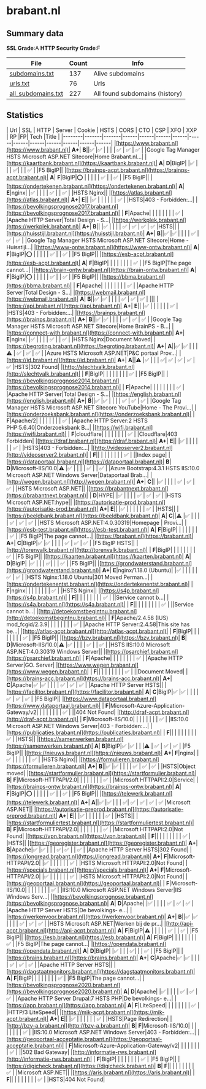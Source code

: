 

# brabant.nl
## Summary data


**SSL Grade**:A
**HTTP Security Grade**:F


| File       | Count | Info |
|------------|-------|------|
|[subdomains.txt](/data/brabant.nl/subdomains.txt)|137|Alive subdomains|
|[urls.txt](/data/brabant.nl/urls.txt)|76|Urls|
|[all_subdomains.txt](/data/brabant.nl/all_subdomains.txt)|227|All found subdomains (history)|


## Statistics


| Url | SSL | HTTP | Server | Cookie | HSTS | CORS | CTO | CSP | XFO | XXP | RP |FP| Tech |Title |
|--------|-------|-------|------|------|------|------|------|------|------|------|------|------|------|
|[https://www.brabant.nl](https://www.brabant.nl)| **A+**| **B**||:white_check_mark: |:white_check_mark: | | | | :white_check_mark: | :white_check_mark: | :white_check_mark: | |Google Tag Manager HSTS Microsoft ASP.NET Sitecore|Home Brabant.nl...|
|[https://kaartbank.brabant.nl](https://kaartbank.brabant.nl)| **A**| **D**|BigIP| |:white_check_mark: | | | :white_check_mark:| | | :white_check_mark: | |F5 BigIP||
|[https://brainps-acpt.brabant.nl](https://brainps-acpt.brabant.nl)| **A**| **F**|BigIP|:o: | | | | | :white_check_mark: | | :white_check_mark: | |F5 BigIP||
|[https://ondertekenen.brabant.nl](https://ondertekenen.brabant.nl)| **A**| **E**|nginx| |:white_check_mark: | | | | :white_check_mark: | | :white_check_mark: | |HSTS Nginx||
|[https://atlas.brabant.nl](https://atlas.brabant.nl)| **A+**| **E**|| |:white_check_mark: | | | | | | :white_check_mark: | |HSTS|403 - Forbidden:...|
|[https://bevolkingsprognose2017.brabant.nl](https://bevolkingsprognose2017.brabant.nl)| | **F**|Apache| | | | | | | | :white_check_mark: | |Apache HTTP Server|Total Design - S...|
|[https://werkplek.brabant.nl](https://werkplek.brabant.nl)| **A+**| **B**|| |:white_check_mark: | | | | :white_check_mark: | :white_check_mark: | :white_check_mark: | :white_check_mark: |HSTS||
|[https://huisstijl.brabant.nl](https://huisstijl.brabant.nl)| **A+**| **B**||:white_check_mark: |:white_check_mark: | | | | :white_check_mark: | :white_check_mark: | :white_check_mark: | |Google Tag Manager HSTS Microsoft ASP.NET Sitecore|Home - Huisstijl...|
|[https://www-ontw.brabant.nl](https://www-ontw.brabant.nl)| **A**| **F**|BigIP|:o: | | | | | :white_check_mark: | | :white_check_mark: | |F5 BigIP||
|[https://esb-acpt.brabant.nl](https://esb-acpt.brabant.nl)| **A**| **F**|BigIP| | | | | | | | :white_check_mark: | |F5 BigIP|The page cannot...|
|[https://brain-ontw.brabant.nl](https://brain-ontw.brabant.nl)| **A**| **F**|BigIP|:o: | | | | | :white_check_mark: | | :white_check_mark: | |F5 BigIP||
|[https://bbma.brabant.nl](https://bbma.brabant.nl)| | **F**|Apache| | | | | | | | :white_check_mark: | |Apache HTTP Server|Total Design - S...|
|[https://webmail.brabant.nl](https://webmail.brabant.nl)| **A**| **B**||:white_check_mark: |:white_check_mark: | | | | :white_check_mark: | :white_check_mark: | :white_check_mark: | |||
|[https://api.brabant.nl](https://api.brabant.nl)| **A+**| **E**|| |:white_check_mark: | | | | | | :white_check_mark: | |HSTS|403 - Forbidden:...|
|[https://brainps.brabant.nl](https://brainps.brabant.nl)| **A+**| **B**||:white_check_mark: |:white_check_mark: | | | | :white_check_mark: | :white_check_mark: | :white_check_mark: | |Google Tag Manager HSTS Microsoft ASP.NET Sitecore|Home BrainPS - B...|
|[https://connect-with.brabant.nl](https://connect-with.brabant.nl)| **A+**| **E**|nginx| |:white_check_mark: | | | | :white_check_mark: | | :white_check_mark: | |HSTS Nginx|Document Moved|
|[https://begroting.brabant.nl](https://begroting.brabant.nl)| **A+**| **A**||:white_check_mark: |:white_check_mark: | | |:warning: | :white_check_mark: | :white_check_mark: | :white_check_mark: | |Azure HSTS Microsoft ASP.NET|P&C portaal Prov...|
|[https://id.brabant.nl](https://id.brabant.nl)| **A+**| **A**||:warning: |:white_check_mark: | | | :white_check_mark:| :white_check_mark: | :white_check_mark: | :white_check_mark: | :white_check_mark: |HSTS|302 Found|
|[http://slechtvalk.brabant.nl](http://slechtvalk.brabant.nl)| | **F**|BigIP| | | | | | | | :white_check_mark: | |F5 BigIP||
|[https://bevolkingsprognose2014.brabant.nl](https://bevolkingsprognose2014.brabant.nl)| | **F**|Apache| | | | | | | | :white_check_mark: | |Apache HTTP Server|Total Design - S...|
|[https://english.brabant.nl](https://english.brabant.nl)| **A+**| **B**||:white_check_mark: |:white_check_mark: | | | | :white_check_mark: | :white_check_mark: | :white_check_mark: | |Google Tag Manager HSTS Microsoft ASP.NET Sitecore YouTube|Home - The Provi...|
|[https://onderzoeksbank.brabant.nl](https://onderzoeksbank.brabant.nl)| | **F**|Apache/2| | | | | | | | :white_check_mark: | |Apache HTTP Server:2 HSTS PHP:5.6.40|Onderzoeksbank B...|
|[https://wifi.brabant.nl](https://wifi.brabant.nl)| | **F**|cloudflare| | | | | | | | :white_check_mark: | |Cloudflare|403 Forbidden|
|[https://draf.brabant.nl](https://draf.brabant.nl)| **A+**| **E**|| |:white_check_mark: | | | | | | :white_check_mark: | |HSTS|403 - Forbidden:...|
|[http://videoserver2.brabant.nl](http://videoserver2.brabant.nl)| | **F**|| | | | | | | | :white_check_mark: | ||Index page|
|[https://dataportaal.brabant.nl](https://dataportaal.brabant.nl)| **B**| **D**|Microsoft-IIS/10.0|:warning: |:white_check_mark: | | | | :white_check_mark: | | :white_check_mark: | |Azure Bootstrap:4.3.1 HSTS IIS:10.0 Microsoft ASP.NET Windows Server|Dataportaal Brab...|
|[http://wegen.brabant.nl](http://wegen.brabant.nl)| **A+**| **C**|| |:white_check_mark: | | | | :white_check_mark: | :white_check_mark: | :white_check_mark: | |HSTS Microsoft ASP.NET||
|[https://brabantnext.brabant.nl](https://brabantnext.brabant.nl)| | **D**|HYPE| |:white_check_mark: | | | | :white_check_mark: | :white_check_mark: | :white_check_mark: | |HSTS Microsoft ASP.NET:hype||
|[https://autorisatie-prod.brabant.nl](https://autorisatie-prod.brabant.nl)| **A+**| **E**|| |:white_check_mark: | | | | | | :white_check_mark: | |HSTS||
|[https://beeldbank.brabant.nl](https://beeldbank.brabant.nl)| **A**| **C**||:warning: |:white_check_mark: | | | | :white_check_mark: | :white_check_mark: | :white_check_mark: | |HSTS Microsoft ASP.NET:4.0.30319|Homepage | Provi...|
|[https://esb-test.brabant.nl](https://esb-test.brabant.nl)| **A**| **F**|BigIP| | | | | | | | :white_check_mark: | |F5 BigIP|The page cannot...|
|[https://brabant.nl](https://brabant.nl)| **A+**| **C**|BigIP|:white_check_mark: |:white_check_mark: | | | | :white_check_mark: | :white_check_mark: | :white_check_mark: | |F5 BigIP HSTS||
|[http://torenvalk.brabant.nl](http://torenvalk.brabant.nl)| | **F**|BigIP| | | | | | | | :white_check_mark: | |F5 BigIP||
|[https://kaarten.brabant.nl](https://kaarten.brabant.nl)| **A**| **D**|BigIP| |:white_check_mark: | | | :white_check_mark:| | | :white_check_mark: | |F5 BigIP||
|[https://grondwaterstand.brabant.nl](https://grondwaterstand.brabant.nl)| **A+**| **E**|nginx/1.18.0 (Ubuntu)| |:white_check_mark: | | | | | :white_check_mark: | :white_check_mark: | |HSTS Nginx:1.18.0 Ubuntu|301 Moved Perman...|
|[https://ondertekenentst.brabant.nl](https://ondertekenentst.brabant.nl)| | **F**|nginx| | | | | | | | :white_check_mark: | |HSTS Nginx||
|[https://s4p.brabant.nl](https://s4p.brabant.nl)| | **F**|| | | | | | | | :white_check_mark: | ||Service cannot b...|
|[https://s4a.brabant.nl](https://s4a.brabant.nl)| | **F**|| | | | | | | | :white_check_mark: | ||Service cannot b...|
|[http://detoekomstbegintnu.brabant.nl](http://detoekomstbegintnu.brabant.nl)| | **F**|Apache/2.4.58 (IUS) mod_fcgid/2.3.9| | | | | | | | :white_check_mark: | |Apache HTTP Server:2.4.58|This site has be...|
|[http://atlas-acpt.brabant.nl](http://atlas-acpt.brabant.nl)| | **F**|BigIP| | | | | | | | :white_check_mark: | |F5 BigIP||
|[https://bzv.brabant.nl](https://bzv.brabant.nl)| **B**| **D**|Microsoft-IIS/10.0|:warning: |:white_check_mark: | | | | :white_check_mark: | | :white_check_mark: | |HSTS IIS:10.0 Microsoft ASP.NET:4.0.30319 Windows Server||
|[https://psarchief.brabant.nl](https://psarchief.brabant.nl)| | **F**|Apache| | | | | | | | :white_check_mark: | |Apache HTTP Server|GO. Server|
|[https://www.wegen.brabant.nl](https://www.wegen.brabant.nl)| | **F**|| | | | | | | | :white_check_mark: | ||Document Moved|
|[https://brains-acc.brabant.nl](https://brains-acc.brabant.nl)| **A+**| **C**|Apache|:white_check_mark: |:white_check_mark: | | | | :white_check_mark: | :white_check_mark: | :white_check_mark: | |Apache HTTP Server HSTS||
|[https://facilitor.brabant.nl](https://facilitor.brabant.nl)| **A**| **C**|BigIP|:white_check_mark: |:white_check_mark: | | | | :white_check_mark: | :white_check_mark: | :white_check_mark: | |F5 BigIP||
|[https://www.dataportaal.brabant.nl](https://www.dataportaal.brabant.nl)| | **F**|Microsoft-Azure-Application-Gateway/v2| | | | | | | | :white_check_mark: | ||404 Not Found|
|[http://draf-acpt.brabant.nl](http://draf-acpt.brabant.nl)| | **F**|Microsoft-IIS/10.0| | | | | | | | :white_check_mark: | |IIS:10.0 Microsoft ASP.NET Windows Server|403 - Forbidden:...|
|[https://publicaties.brabant.nl](https://publicaties.brabant.nl)| | **F**|| | | | | | | | :white_check_mark: | |HSTS||
|[https://samenwerken.brabant.nl](https://samenwerken.brabant.nl)| **A**| **B**|BigIP|:white_check_mark: |:white_check_mark: | | |:warning: | :white_check_mark: | :white_check_mark: | :white_check_mark: | |F5 BigIP||
|[https://nieuws.brabant.nl](https://nieuws.brabant.nl)| **A+**| **F**|nginx| |:white_check_mark: | | | | | | :white_check_mark: | |HSTS Nginx||
|[https://formulieren.brabant.nl](https://formulieren.brabant.nl)| **A+**| **B**||:white_check_mark: |:white_check_mark: | | | | :white_check_mark: | :white_check_mark: | :white_check_mark: | |HSTS|Object moved|
|[https://startformulier.brabant.nl](https://startformulier.brabant.nl)| **B**| **F**|Microsoft-HTTPAPI/2.0| | | | | | | | :white_check_mark: | |Microsoft HTTPAPI:2.0|Service|
|[https://brainps-ontw.brabant.nl](https://brainps-ontw.brabant.nl)| **A**| **F**|BigIP|:o: | | | | | :white_check_mark: | | :white_check_mark: | |F5 BigIP||
|[https://telewerk.brabant.nl](https://telewerk.brabant.nl)| **A+**| **A**||:white_check_mark: |:white_check_mark: | | | :white_check_mark:| :white_check_mark: | :white_check_mark: | :white_check_mark: | :white_check_mark: |Microsoft ASP.NET||
|[https://autorisatie-preprod.brabant.nl](https://autorisatie-preprod.brabant.nl)| **A+**| **E**|| |:white_check_mark: | | | | | | :white_check_mark: | |HSTS||
|[https://startformuliertest.brabant.nl](https://startformuliertest.brabant.nl)| **B**| **F**|Microsoft-HTTPAPI/2.0| | | | | | | | :white_check_mark: | |Microsoft HTTPAPI:2.0|Not Found|
|[https://vpn.brabant.nl](https://vpn.brabant.nl)| | **F**|| | | | | | | | :white_check_mark: | |HSTS||
|[https://georegister.brabant.nl](https://georegister.brabant.nl)| **A+**| **B**|Apache|:white_check_mark: |:white_check_mark: | | | :white_check_mark:| :white_check_mark: | | :white_check_mark: | |Apache HTTP Server HSTS|302 Found|
|[https://longread.brabant.nl](https://longread.brabant.nl)| **A+**| **F**|Microsoft-HTTPAPI/2.0| |:white_check_mark: | | | | | | :white_check_mark: | |HSTS Microsoft HTTPAPI:2.0|Not Found|
|[https://specials.brabant.nl](https://specials.brabant.nl)| **A+**| **F**|Microsoft-HTTPAPI/2.0| |:white_check_mark: | | | | | | :white_check_mark: | |HSTS Microsoft HTTPAPI:2.0|Not Found|
|[https://geoportaal.brabant.nl](https://geoportaal.brabant.nl)| | **F**|Microsoft-IIS/10.0| | | | | | | | :white_check_mark: | |IIS:10.0 Microsoft ASP.NET Windows Server|IIS Windows Serv...|
|[https://bevolkingsprognose.brabant.nl](https://bevolkingsprognose.brabant.nl)| **A**| **D**|Apache| |:white_check_mark: | | | | :white_check_mark: | :white_check_mark: | :white_check_mark: | |Apache HTTP Server HSTS|De bevolkings- e...|
|[https://werkenvoor.brabant.nl](https://werkenvoor.brabant.nl)| **A+**| **B**||:white_check_mark: |:white_check_mark: | | | | :white_check_mark: | :white_check_mark: | :white_check_mark: | |HSTS Microsoft ASP.NET|Werken bij de pr...|
|[http://api-acpt.brabant.nl](http://api-acpt.brabant.nl)| **A**| **F**|BigIP|:warning: | | | | | :white_check_mark: | | :white_check_mark: | |F5 BigIP||
|[https://esb.brabant.nl](https://esb.brabant.nl)| **A**| **F**|BigIP| | | | | | | | :white_check_mark: | |F5 BigIP|The page cannot...|
|[https://opendata.brabant.nl](https://opendata.brabant.nl)| **A**| **D**|BigIP| |:white_check_mark: | | | :white_check_mark:| | | :white_check_mark: | |F5 BigIP||
|[https://brains.brabant.nl](https://brains.brabant.nl)| **A+**| **C**|Apache|:white_check_mark: |:white_check_mark: | | | | :white_check_mark: | :white_check_mark: | :white_check_mark: | |Apache HTTP Server HSTS||
|[https://dagstaatmonitors.brabant.nl](https://dagstaatmonitors.brabant.nl)| **A**| **F**|BigIP| | | | | | | | :white_check_mark: | |F5 BigIP|The page cannot...|
|[https://bevolkingsprognose2020.brabant.nl](https://bevolkingsprognose2020.brabant.nl)| **A**| **D**|Apache| |:white_check_mark: | | | | :white_check_mark: | :white_check_mark: | :white_check_mark: | |Apache HTTP Server Drupal:7 HSTS PHP|De bevolkings- e...|
|[https://app.brabant.nl](https://app.brabant.nl)| **A**| **F**|LiteSpeed| | | | | | | | :white_check_mark: | |HTTP/3 LiteSpeed||
|[https://mik-acpt.brabant.nl](https://mik-acpt.brabant.nl)| **A+**| **E**|| |:white_check_mark: | | | | | | :white_check_mark: | |HSTS|Page Redirection|
|[http://bzv-a.brabant.nl](http://bzv-a.brabant.nl)| **B**| **F**|Microsoft-IIS/10.0| | | | | | | | :white_check_mark: | |IIS:10.0 Microsoft ASP.NET Windows Server|403 - Forbidden:...|
|[https://geoportaal-acceptatie.brabant.nl](https://geoportaal-acceptatie.brabant.nl)| | **F**|Microsoft-Azure-Application-Gateway/v2| | | | | | | | :white_check_mark: | ||502 Bad Gateway|
|[http://informatie-rws.brabant.nl](http://informatie-rws.brabant.nl)| | **F**|BigIP| | | | | | | | :white_check_mark: | |F5 BigIP||
|[https://digicheck.brabant.nl](https://digicheck.brabant.nl)| **B**| **F**|| | | | | | | | :white_check_mark: | |Microsoft ASP.NET||
|[https://aris.brabant.nl](https://aris.brabant.nl)| | **F**|| | | | | | | | :white_check_mark: | |HSTS|404 Not Found|
